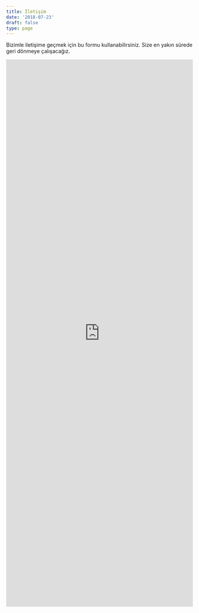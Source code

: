 ```yaml
---
title: İletişim
date: '2018-07-23'
draft: false
type: page
---
```


Bizimle iletişime geçmek için bu formu kullanabilirsiniz. Size en yakın sürede geri dönmeye çalışacağız.

<iframe src="https://docs.google.com/forms/d/e/1FAIpQLSfStwnGlSRUq06JNbjGr9a0CHqYxo-3bTpnFuWcNyL8zcRyHQ/viewform?embedded=true" width="100%" height="1480" frameborder="0" marginheight="0" marginwidth="0">Yükleniyor...</iframe>